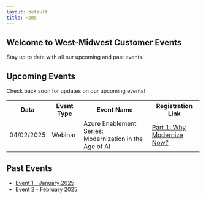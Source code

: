 ```yaml
---
layout: default
title: Home
---
```


<section id="intro">
  <h1>Welcome to West-Midwest Customer Events</h1>
  <p>Stay up to date with all our upcoming and past events.</p>
</section>

<section id="upcoming-events">
  <h2>Upcoming Events</h2>
  <p>Check back soon for updates on our upcoming events!</p>
  <table>
    <tr>
        <th>Data</th>
        <th>Event Type</th>
        <th>Event Name</th>
        <th>Registration Link</th>
    </tr>
    <tr>
        <td>04/02/2025</td>
        <td>Webinar</td>
        <td>Azure Enablement Series: Modernization in the Age of AI</td>
        <td>
            <a href="https://msit.events.teams.microsoft.com/event/346539fa-7e7b-4fc8-8b42-cc2074bdc1fb@72f988bf-86f1-41af-91ab-2d7cd011db47">Part 1: Why Modernize Now?</a>
        </td>
    </tr>
  </table>
</section>

<section id="past-events">
  <h2>Past Events</h2>
  <ul>
    <li><a href="#">Event 1 - January 2025</a></li>
    <li><a href="#">Event 2 - February 2025</a></li>
  </ul>
</section>